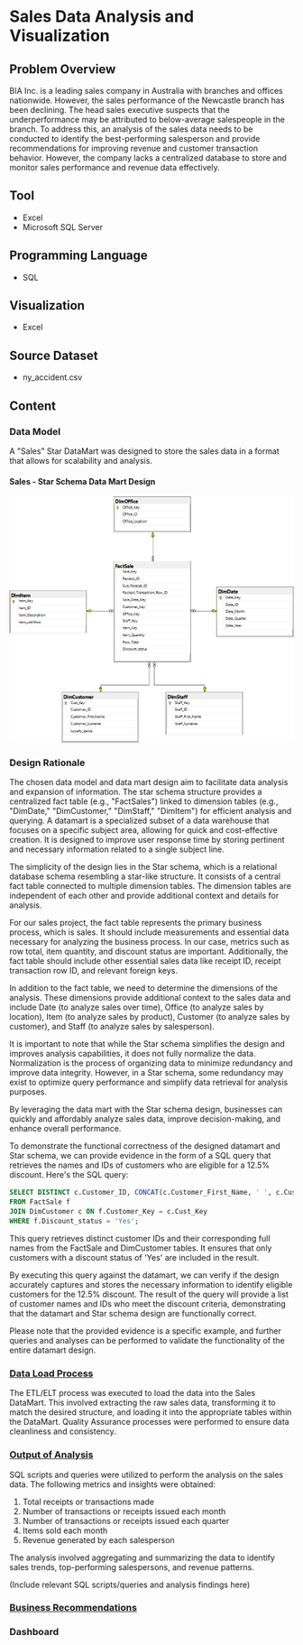 # Sales Data Analysis and Visualization

## Problem Overview
BIA Inc. is a leading sales company in Australia with branches and offices nationwide. However, the sales performance of the Newcastle branch has been declining. The head sales executive suspects that the underperformance may be attributed to below-average salespeople in the branch. To address this, an analysis of the sales data needs to be conducted to identify the best-performing salesperson and provide recommendations for improving revenue and customer transaction behavior. However, the company lacks a centralized database to store and monitor sales performance and revenue data effectively.

## Tool
- Excel
- Microsoft SQL Server

## Programming Language
- SQL

## Visualization
- Excel

## Source Dataset
- ny_accident.csv

## Content

### Data Model
A "Sales" Star DataMart was designed to store the sales data in a format that allows for scalability and analysis.

#### Sales - Star Schema Data Mart Design
![Data mart design diagram](https://github.com/ShevindiRodrigo/Sales-Data-Analysis/blob/main/Screenshots/Picture1.png)

### Design Rationale
The chosen data model and data mart design aim to facilitate data analysis and expansion of information. The star schema structure provides a centralized fact table (e.g., "FactSales") linked to dimension tables (e.g., "DimDate," "DimCustomer," "DimStaff," "DimItem") for efficient analysis and querying.
A datamart is a specialized subset of a data warehouse that focuses on a specific subject area, allowing for quick and cost-effective creation. It is designed to improve user response time by storing pertinent and necessary information related to a single subject line.

The simplicity of the design lies in the Star schema, which is a relational database schema resembling a star-like structure. It consists of a central fact table connected to multiple dimension tables. The dimension tables are independent of each other and provide additional context and details for analysis.

For our sales project, the fact table represents the primary business process, which is sales. It should include measurements and essential data necessary for analyzing the business process. In our case, metrics such as row total, item quantity, and discount status are important. Additionally, the fact table should include other essential sales data like receipt ID, receipt transaction row ID, and relevant foreign keys.

In addition to the fact table, we need to determine the dimensions of the analysis. These dimensions provide additional context to the sales data and include Date (to analyze sales over time), Office (to analyze sales by location), Item (to analyze sales by product), Customer (to analyze sales by customer), and Staff (to analyze sales by salesperson).

It is important to note that while the Star schema simplifies the design and improves analysis capabilities, it does not fully normalize the data. Normalization is the process of organizing data to minimize redundancy and improve data integrity. However, in a Star schema, some redundancy may exist to optimize query performance and simplify data retrieval for analysis purposes.

By leveraging the data mart with the Star schema design, businesses can quickly and affordably analyze sales data, improve decision-making, and enhance overall performance.

To demonstrate the functional correctness of the designed datamart and Star schema, we can provide evidence in the form of a SQL query that retrieves the names and IDs of customers who are eligible for a 12.5% discount. Here's the SQL query:

```sql
SELECT DISTINCT c.Customer_ID, CONCAT(c.Customer_First_Name, ' ', c.Customer_Surname) AS Customer_Name
FROM FactSale f
JOIN DimCustomer c ON f.Customer_Key = c.Cust_Key
WHERE f.Discount_status = 'Yes';
```
This query retrieves distinct customer IDs and their corresponding full names from the FactSale and DimCustomer tables. It ensures that only customers with a discount status of 'Yes' are included in the result.

By executing this query against the datamart, we can verify if the design accurately captures and stores the necessary information to identify eligible customers for the 12.5% discount. The result of the query will provide a list of customer names and IDs who meet the discount criteria, demonstrating that the datamart and Star schema design are functionally correct.

Please note that the provided evidence is a specific example, and further queries and analyses can be performed to validate the functionality of the entire datamart design.

### [Data Load Process](https://github.com/ShevindiRodrigo/Sales-Data-Analysis/blob/main/ETL%20process.md)
The ETL/ELT process was executed to load the data into the Sales DataMart. This involved extracting the raw sales data, transforming it to match the desired structure, and loading it into the appropriate tables within the DataMart. Quality Assurance processes were performed to ensure data cleanliness and consistency.

### [Output of Analysis](https://github.com/ShevindiRodrigo/Sales-Data-Analysis/blob/main/Output%20of%20Analysis.md)
SQL scripts and queries were utilized to perform the analysis on the sales data. The following metrics and insights were obtained:

1. Total receipts or transactions made
2. Number of transactions or receipts issued each month
3. Number of transactions or receipts issued each quarter
4. Items sold each month
5. Revenue generated by each salesperson

The analysis involved aggregating and summarizing the data to identify sales trends, top-performing salespersons, and revenue patterns.

(Include relevant SQL scripts/queries and analysis findings here)

### [Business Recommendations](https://github.com/ShevindiRodrigo/Sales-Data-Analysis/blob/main/Sales%20recommendation.md)

### Dashboard
